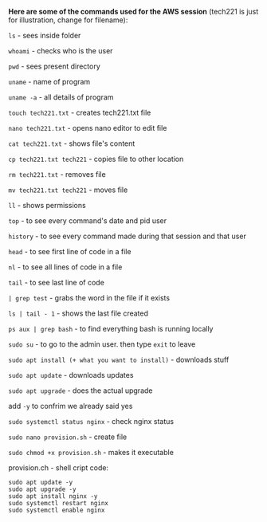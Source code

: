 **Here are some of the commands used for the AWS session** (tech221 is just for illustration, change for filename):

`ls` - sees inside folder

`whoami` - checks who is the user

`pwd` - sees present directory

`uname` - name of program

`uname -a` - all details of program

`touch tech221.txt` - creates tech221.txt file

`nano tech221.txt` - opens nano editor to edit file

`cat tech221.txt` - shows file's content

`cp tech221.txt tech221` - copies file to other location

`rm tech221.txt` - removes file

`mv tech221.txt tech221` - moves file

`ll` - shows permissions

`top` - to see every command's date and pid user

`history` - to see every command made during that session and that user

`head` - to see first line of code in a file

`nl` - to see all lines of code in a file

`tail` - to see last line of code

`| grep test` - grabs the word in the file if it exists

`ls | tail - 1` - shows the last file created

`ps aux | grep bash` - to find everything bash is running locally

`sudo su` - to go to the admin user. then type `exit` to leave

`sudo apt install (+ what you want to install)` - downloads stuff

`sudo apt update` - downloads updates

`sudo apt upgrade` - does the actual upgrade

add `-y` to confrim we already said yes

`sudo systemctl status nginx` - check nginx status

`sudo nano provision.sh` - create file

`sudo chmod +x provision.sh` - makes it executable

provision.ch - shell cript code:

````
sudo apt update -y
sudo apt upgrade -y
sudo apt install nginx -y
sudo systemctl restart nginx
sudo systemctl enable nginx
````
